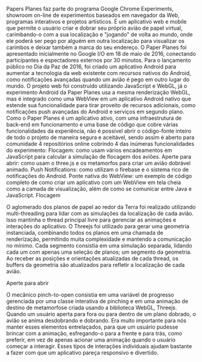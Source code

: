 Papers Planes faz parte do programa Google Chrome Experiments, showroom on-line de experimentos baseados em navegador da Web, programas interativos e projetos artísticos. É um aplicativo web e mobile que permite o usuário criar e dobrar seu próprio avião de papel virtual, carimbando-o com a sua localização e "jogando" de volta ao mundo, onde ele poderá ser pego por alguém em outra localização para visualizar os carimbos e deixar também a marca do seu endereço.
O Paper Planes foi apresentado inicialmente no Google I/O em 18 de maio de 2016, conectando participantes e espectadores externos por 30 minutos. Para o lançamento público no Dia da Paz de 2016, foi criado um aplicativo Android para aumentar a tecnologia da web existente com recursos nativos do Android, como notificações avançadas quando um avião é pego em outro lugar do mundo.
O projeto web foi construído utilizando JavaScript e WebGL, já o experimento Android da Paper Planes usa a mesma renderização WebGL, mas é integrado como uma WebView em um aplicativo Android nativo que estende sua funcionalidade para tirar proveito de recursos adicionais, como notificações push avançadas do Android e serviços em segundo plano.
	Como o Paper Planes é um aplicativo ativo, com uma infraestrutura de back-end em funcionamento e uma base de código que cobre várias funcionalidades da experiência, não é possível abrir o código-fonte inteiro de todo o projeto de maneira segura e aceitável, sendo assim é aberto para comunidade 4 repositórios online cobrindo 4 das inúmeras funcionalidades do experimento:
Flocagem: como usam vários encadeamentos em JavaScript para calcular a simulação de flocagem dos aviões.
Aperte para abrir: como usam o three.js e os metamorfos para criar um avião dobrável animado.
Push Notifications: como utilizam o firebase e o sistema rico de notificações do Android.
Ponte nativa do WebView: um exemplo de código completo de como criar um aplicativo com um WebView em tela cheia como a camada de visualização, além de como se comunicar entre Java e JavaScript.
Flocagem

O aglomerado dos planos de papel ao redor da Terra foi realizado utilizando multi-threading para lidar com as simulações da localização de cada avião. Isso mantinha o thread principal livre para gerenciar as animações e interações do aplicativo.
O Threejs foi utilizado para gerar uma geometria instanciada, combinando todos os planos em uma chamada de renderização, permitindo muita complexidade e mantendo a comunicação no mínimo. Cada segmento consistia em uma simulação separada, lidando cada um com apenas uma seleção de planos; um segmento da geometria. Ao receber as posições e orientações atualizadas de cada thread, os buffers da geometria são atualizados para refletir a localização de cada avião.

Aperte para abrir

O mecânico pinch-to-open consistia em uma variável de progresso gerenciada por uma classe interativa de pinching e em uma animação de destino de metamorfose criada usando a biblioteca WebGL, Threejs. Quando um usuário aperta para fora ou para dentro de um plano dobrado, o avião se anima desdobrando e dobrando. Era muito importante para nós manter esses elementos entrelaçados, para que um usuário pudesse brincar com a animação, esfregando-o para a frente e para trás, como preferir, em vez de apenas acionar uma animação quando o usuário começar a interagir. Esses tipos de interações individuais ajudam bastante a fazer com que um aplicativo pareça responsivo e divertido.
